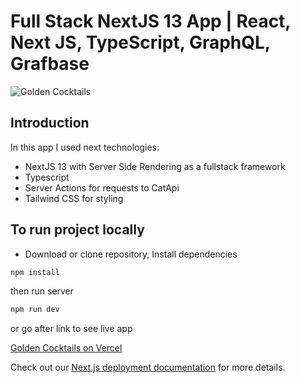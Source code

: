 # Full Stack NextJS 13 App  | React, Next JS, TypeScript, GraphQL, Grafbase

![Golden Cocktails](https://res.cloudinary.com/dxogh1ji2/image/upload/v1694936329/golden-cocktails_pidno8.webp)

## Introduction

In this app I used next technologies:

- NextJS 13 with Server Side Rendering as a fullstack framework
- Typescript
- Server Actions for requests to CatApi
- Tailwind CSS for styling

## To run project locally

- Download or clone repository,
  Install dependencies

```bash
npm install
```

then run server

```bash
npm run dev
```

or go after link to see live app

[Golden Cocktails on Vercel](https://golden-cocktails-next13.vercel.app/)

Check out our [Next.js deployment documentation](https://nextjs.org/docs/deployment) for more details.
